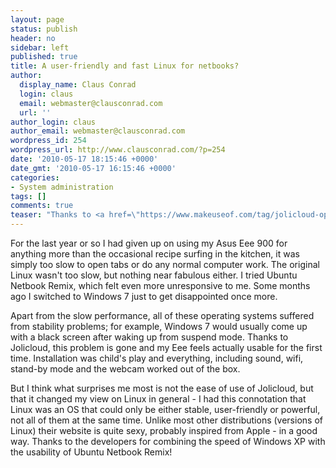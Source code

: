```yaml
---
layout: page
status: publish
header: no
sidebar: left
published: true
title: A user-friendly and fast Linux for netbooks?
author:
  display_name: Claus Conrad
  login: claus
  email: webmaster@clausconrad.com
  url: ''
author_login: claus
author_email: webmaster@clausconrad.com
wordpress_id: 254
wordpress_url: http://www.clausconrad.com/?p=254
date: '2010-05-17 18:15:46 +0000'
date_gmt: '2010-05-17 16:15:46 +0000'
categories:
- System administration
tags: []
comments: true
teaser: "Thanks to <a href=\"https://www.makeuseof.com/tag/jolicloud-operating-system-download-for-netbook/\">MakeUseOf</a> I discovered Jolicloud, a version of Linux optimized for netbooks."
---
```

For the last year or so I had given up on using my Asus Eee 900 for anything more than the occasional recipe surfing in the kitchen, it was simply too slow to open tabs or do any normal computer work. The original Linux wasn't too slow, but nothing near fabulous either. I tried Ubuntu Netbook Remix, which felt even more unresponsive to me. Some months ago I switched to Windows 7 just to get disappointed once more.

Apart from the slow performance, all of these operating systems suffered from stability problems; for example, Windows 7 would usually come up with a black screen after waking up from suspend mode. Thanks to Jolicloud, this problem is gone and my Eee feels actually usable for the first time. Installation was child's play and everything, including sound, wifi, stand-by mode and the webcam worked out of the box.

But I think what surprises me most is not the ease of use of Jolicloud, but that it changed my view on Linux in general - I had this connotation that Linux was an OS that could only be either stable, user-friendly or powerful, not all of them at the same time. Unlike most other distributions (versions of Linux) their website is quite sexy, probably inspired from Apple - in a good way. Thanks to the developers for combining the speed of Windows XP with the usability of Ubuntu Netbook Remix!
